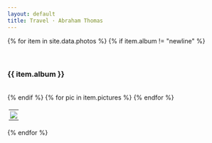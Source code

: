 ```yaml
---
layout: default
title: Travel · Abraham Thomas
---
```


<head>
<style>

#content {
  margin-top: 15px;
}

table {
  border-collapse: collapse;
}
table, th, td {
  padding: 3px;
  line-height: 0;
}
</style>
</head>

<body>
{% for item in site.data.photos %}   
  {% if item.album != "newline" %}
    <br/>
    <br/>
    <br/>
    <h3> {{ item.album }} </h3>
    <br/>
  {% endif %}
    <table>
      <tr>
        {% for pic in item.pictures %} 
          <td><a href="{{ pic.link }}"><img src="{{ pic.smol }}" width="{{ pic.width }}"></a></td>
        {% endfor %}
      </tr>
    </table>
{% endfor %}
<br/>
<br/>
<br/>

</body>
